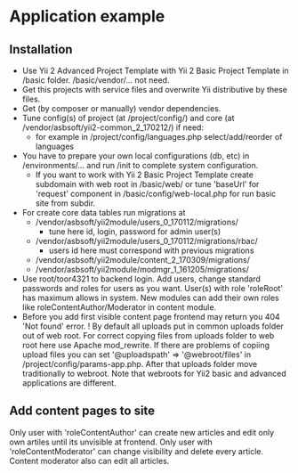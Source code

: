 
Application example
===================

Installation
------------
* Use Yii 2 Advanced Project Template with Yii 2 Basic Project Template in /basic folder.
  /basic/vendor/... not need.
* Get this projects with service files and overwrite Yii distributive by these files.
* Get (by composer or manually) vendor dependencies.
* Tune config(s) of project (at /project/config/) and core (at /vendor/asbsoft/yii2-common_2_170212/) if need:
  - for example in /project/config/languages.php select/add/reorder of languages
* You have to prepare your own local configurations (db, etc) in /environments/...
  and run /init to complete system configuration.
  - If you want to work with Yii 2 Basic Project Template create subdomain with web root in /basic/web/
    or tune 'baseUrl' for 'request' component in /basic/config/web-local.php for run basic site from subdir.
* For create core data tables run migrations at
  - /vendor/asbsoft/yii2module/users_0_170112/migrations/
    - tune here id, login, password for admin user(s)
  - /vendor/asbsoft/yii2module/users_0_170112/migrations/rbac/
    - users id here must correspond with previous migrations
  - /vendor/asbsoft/yii2module/content_2_170309/migrations/
  - /vendor/asbsoft/yii2module/modmgr_1_161205/migrations/
* Use root/toor4321 to backend login.
  Add users, change standard passwords and roles for users as you want.
  User(s) with role 'roleRoot' has maximum allows in system.
  New modules can add their own roles like roleContentAuthor/Moderator in content module.
* Before you add first visible content page frontend may return you 404 'Not found' error.
! By default all uploads put in common uploads folder out of web root.
  For correct copying files from uploads folder to web root here use Apache mod_rewrite.
  If there are problems of copiing upload files you can set
  '@uploadspath' => '@webroot/files' in /project/config/params-app.php.
  After that uploads folder move traditionally to webroot.
  Note that webroots for Yii2 basic and advanced applications are different.

Add content pages to site
-------------------------
Only user with 'roleContentAuthor' can create new articles
and edit only own artiles until its unvisible at frontend.
Only user with 'roleContentModerator' can change visibility and delete every article.
Content moderator also can edit all articles.
